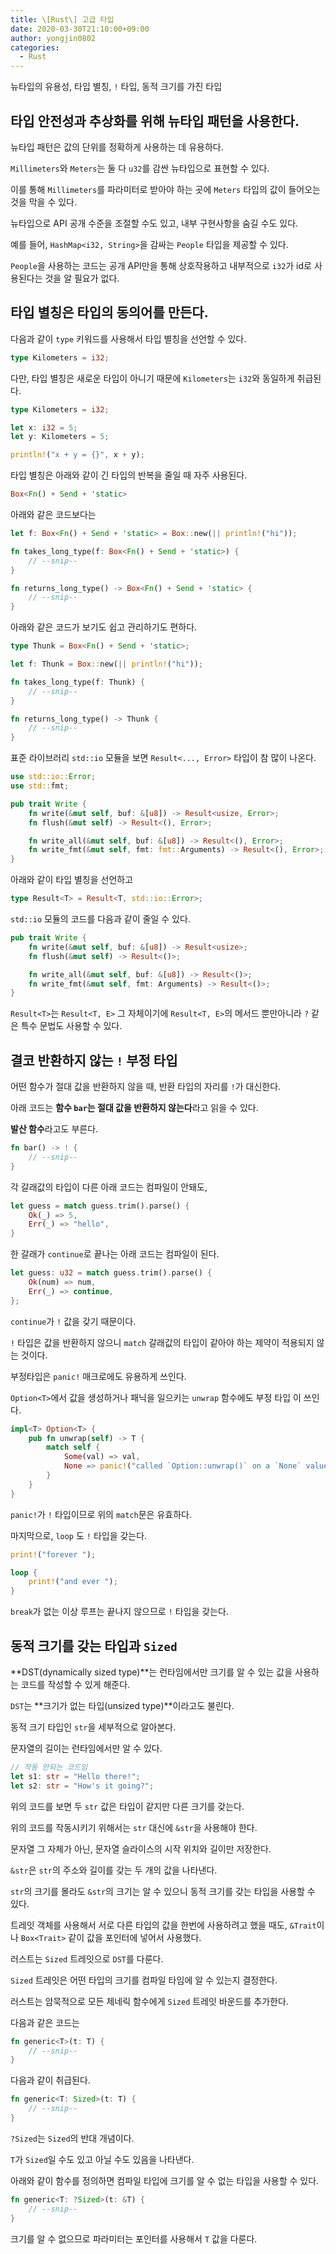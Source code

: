 ```yaml
---
title: \[Rust\] 고급 타입
date: 2020-03-30T21:10:00+09:00
author: yongjin0802
categories:
  - Rust
---
```


뉴타입의 유용성, 타입 별칭, `!` 타입, 동적 크기를 가진 타입

## 타입 안전성과 추상화를 위해 뉴타입 패턴을 사용한다.

뉴타입 패턴은 값의 단위를 정확하게 사용하는 데 유용하다.

`Millimeters`와 `Meters`는 둘 다 `u32`를 감싼 뉴타입으로 표현할 수 있다.

이를 통해 `Millimeters`를 파라미터로 받아야 하는 곳에 `Meters` 타입의 값이 들어오는 것을 막을 수 있다.

뉴타입으로 API 공개 수준을 조절할 수도 있고, 내부 구현사항을 숨길 수도 있다.

예를 들어, `HashMap<i32, String>`을 감싸는 `People` 타입을 제공할 수 있다.

`People`을 사용하는 코드는 공개 API만을 통해 상호작용하고 내부적으로 `i32`가 id로 사용된다는 것을 알 필요가 없다.

## 타입 별칭은 타입의 동의어를 만든다.

다음과 같이 `type` 키워드를 사용해서 타입 별칭을 선언할 수 있다.

```rust
type Kilometers = i32;
```

다만, 타입 별칭은 새로운 타입이 아니기 때문에 `Kilometers`는 `i32`와 동일하게 취급된다.

```rust
type Kilometers = i32;

let x: i32 = 5;
let y: Kilometers = 5;

println!("x + y = {}", x + y);
```

타입 별칭은 아래와 같이 긴 타입의 반복을 줄일 때 자주 사용된다.

```rust
Box<Fn() + Send + 'static>
```

아래와 같은 코드보다는

```rust
let f: Box<Fn() + Send + 'static> = Box::new(|| println!("hi"));

fn takes_long_type(f: Box<Fn() + Send + 'static>) {
    // --snip--
}

fn returns_long_type() -> Box<Fn() + Send + 'static> {
    // --snip--
}
```

아래와 같은 코드가 보기도 쉽고 관리하기도 편하다.

```rust
type Thunk = Box<Fn() + Send + 'static>;

let f: Thunk = Box::new(|| println!("hi"));

fn takes_long_type(f: Thunk) {
    // --snip--
}

fn returns_long_type() -> Thunk {
    // --snip--
}
```

표준 라이브러리 `std::io` 모듈을 보면 `Result<..., Error>` 타입이 참 많이 나온다.

```rust
use std::io::Error;
use std::fmt;

pub trait Write {
    fn write(&mut self, buf: &[u8]) -> Result<usize, Error>;
    fn flush(&mut self) -> Result<(), Error>;

    fn write_all(&mut self, buf: &[u8]) -> Result<(), Error>;
    fn write_fmt(&mut self, fmt: fmt::Arguments) -> Result<(), Error>;
}
```

아래와 같이 타입 별칭을 선언하고

```rust
type Result<T> = Result<T, std::io::Error>;
```

`std::io` 모듈의 코드를 다음과 같이 줄일 수 있다.

```rust
pub trait Write {
    fn write(&mut self, buf: &[u8]) -> Result<usize>;
    fn flush(&mut self) -> Result<()>;

    fn write_all(&mut self, buf: &[u8]) -> Result<()>;
    fn write_fmt(&mut self, fmt: Arguments) -> Result<()>;
}
```

`Result<T>`는 `Result<T, E>` 그 자체이기에 `Result<T, E>`의 메서드 뿐만아니라 `?` 같은 특수 문법도 사용할 수 있다.

## 결코 반환하지 않는 `!` 부정 타입

어떤 함수가 절대 값을 반환하지 않을 때, 반환 타입의 자리를 `!`가 대신한다.

아래 코드는 **함수 `bar`는 절대 값을 반환하지 않는다**라고 읽을 수 있다.

**발산 함수**라고도 부른다.

```rust
fn bar() -> ! {
    // --snip--
}
```

각 갈래값의 타입이 다른 아래 코드는 컴파일이 안돼도,

```rust
let guess = match guess.trim().parse() {
    Ok(_) => 5,
    Err(_) => "hello",
}
```

한 갈래가 `continue`로 끝나는 아래 코드는 컴파일이 된다.

```rust
let guess: u32 = match guess.trim().parse() {
    Ok(num) => num,
    Err(_) => continue,
};
```

`continue`가 `!` 값을 갖기 때문이다.

`!` 타입은 값을 반환하지 않으니 `match` 갈래값의 타입이 같아야 하는 제약이 적용되지 않는 것이다.

부정타입은 `panic!` 매크로에도 유용하게 쓰인다.

`Option<T>`에서 값을 생성하거나 패닉을 일으키는 `unwrap` 함수에도 부정 타입 이 쓰인다.

```rust
impl<T> Option<T> {
    pub fn unwrap(self) -> T {
        match self {
            Some(val) => val,
            None => panic!("called `Option::unwrap()` on a `None` value"),
        }
    }
}
```

`panic!`가 `!` 타입이므로 위의 `match`문은 유효하다.

마지막으로, `loop` 도 `!` 타입을 갖는다.

```rust
print!("forever ");

loop {
    print!("and ever ");
}
```

`break`가 없는 이상 루프는 끝나지 않으므로 `!` 타입을 갖는다.

## 동적 크기를 갖는 타입과 `Sized`

**DST(dynamically sized type)**는 런타임에서만 크기를 알 수 있는 값을 사용하는 코드를 작성할 수 있게 해준다.

`DST`는 **크기가 없는 타입(unsized type)**이라고도 불린다.

동적 크기 타입인 `str`을 세부적으로 알아본다.

문자열의 길이는 런타임에서만 알 수 있다.

```rust
// 작동 안되는 코드임
let s1: str = "Hello there!";
let s2: str = "How's it going?";
```

위의 코드를 보면 두 `str` 값은 타입이 같지만 다른 크기를 갖는다.

위의 코드를 작동시키기 위해서는 `str` 대신에 `&str`을 사용해야 한다.

문자열 그 자체가 아닌, 문자열 슬라이스의 시작 위치와 길이만 저장한다.

`&str`은 `str`의 주소와 길이를 갖는 두 개의 값을 나타낸다.

`str`의 크기를 몰라도 `&str`의 크기는 알 수 있으니 동적 크기를 갖는 타입을 사용할 수 있다.

트레잇 객체를 사용해서 서로 다른 타입의 값을 한번에 사용하려고 했을 때도, `&Trait`이나 `Box<Trait>` 같이 값을 포인터에 넣어서 사용했다.

러스트는 `Sized` 트레잇으로 `DST`를 다룬다.

`Sized` 트레잇은 어떤 타입의 크기를 컴파일 타임에 알 수 있는지 결정한다.

러스트는 암묵적으로 모든 제네릭 함수에게 `Sized` 트레잇 바운드를 추가한다.

다음과 같은 코드는

```rust
fn generic<T>(t: T) {
    // --snip--
}
```

다음과 같이 취급된다.

```rust
fn generic<T: Sized>(t: T) {
    // --snip--
}
```

`?Sized`는 `Sized`의 반대 개념이다.

`T`가 `Sized`일 수도 있고 아닐 수도 있음을 나타낸다.

아래와 같이 함수를 정의하면 컴파일 타입에 크기를 알 수 없는 타입을 사용할 수 있다.

```rust
fn generic<T: ?Sized>(t: &T) {
    // --snip--
}
```

크기를 알 수 없으므로 파라미터는 포인터를 사용해서 `T` 값을 다룬다.
